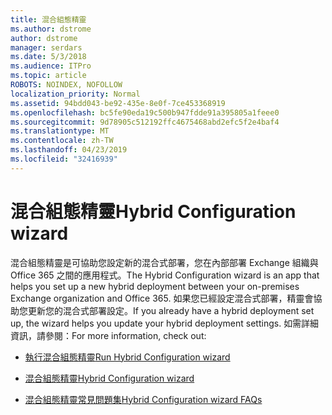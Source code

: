 ```yaml
---
title: 混合組態精靈
ms.author: dstrome
author: dstrome
manager: serdars
ms.date: 5/3/2018
ms.audience: ITPro
ms.topic: article
ROBOTS: NOINDEX, NOFOLLOW
localization_priority: Normal
ms.assetid: 94bdd043-be92-435e-8e0f-7ce453368919
ms.openlocfilehash: bc5fe90eda19c500b947fdde91a395805a1feee0
ms.sourcegitcommit: 9d78905c512192ffc4675468abd2efc5f2e4baf4
ms.translationtype: MT
ms.contentlocale: zh-TW
ms.lasthandoff: 04/23/2019
ms.locfileid: "32416939"
---
```

# <a name="hybrid-configuration-wizard"></a><span data-ttu-id="ef53f-102">混合組態精靈</span><span class="sxs-lookup"><span data-stu-id="ef53f-102">Hybrid Configuration wizard</span></span>

<span data-ttu-id="ef53f-103">混合組態精靈是可協助您設定新的混合式部署，您在內部部署 Exchange 組織與 Office 365 之間的應用程式。</span><span class="sxs-lookup"><span data-stu-id="ef53f-103">The Hybrid Configuration wizard is an app that helps you set up a new hybrid deployment between your on-premises Exchange organization and Office 365.</span></span> <span data-ttu-id="ef53f-104">如果您已經設定混合式部署，精靈會協助您更新您的混合式部署設定。</span><span class="sxs-lookup"><span data-stu-id="ef53f-104">If you already have a hybrid deployment set up, the wizard helps you update your hybrid deployment settings.</span></span> <span data-ttu-id="ef53f-105">如需詳細資訊，請參閱：</span><span class="sxs-lookup"><span data-stu-id="ef53f-105">For more information, check out:</span></span>
  
- [<span data-ttu-id="ef53f-106">執行混合組態精靈</span><span class="sxs-lookup"><span data-stu-id="ef53f-106">Run Hybrid Configuration wizard</span></span>](https://technet.microsoft.com/library/mt595788%28v=exchg.150%29.aspx)
    
- [<span data-ttu-id="ef53f-107">混合組態精靈</span><span class="sxs-lookup"><span data-stu-id="ef53f-107">Hybrid Configuration wizard</span></span>](https://technet.microsoft.com/library/hh529921%28v=exchg.150%29.aspx)
    
- [<span data-ttu-id="ef53f-108">混合組態精靈常見問題集</span><span class="sxs-lookup"><span data-stu-id="ef53f-108">Hybrid Configuration wizard FAQs</span></span>](https://technet.microsoft.com/library/mt488940%28v=exchg.150%29.aspx)
    

